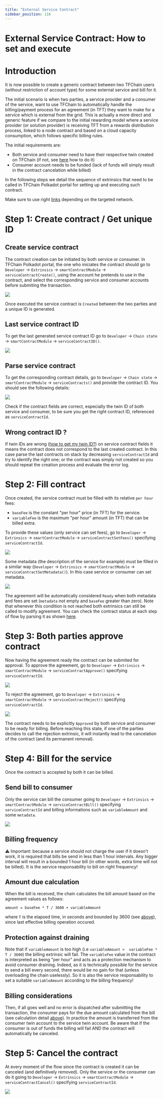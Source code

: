 ```yaml
---
title: "External Service Contract"
sidebar_position: 116
---
```


<h1>External Service Contract: How to set and execute</h1>

# Introduction

It is now possible to create a generic contract between two TFChain users (without restriction of account type) for some external service and bill for it.

The initial scenario is when two parties, a service provider and a consumer of the service, want to use TFChain to automatically handle the billing/payment process for an agreement (in TFT) they want to make for a service which is external from the grid.
This is actually a more direct and generic feature if we compare to the initial rewarding model where a service provider (or solution provider) is receiving TFT from a rewards distribution process, linked to a node contract and based on a cloud capacity consumption, which follows specific billing rules.

The initial requirements are:
- Both service and consumer need to have their respective twin created on TFChain (if not, see [here](tfchain.md#create-a-tfchain-twin) how to do it)
- Consumer account needs to be funded (lack of funds will simply result in the contract cancelation while billed)

In the following steps we detail the sequence of extrinsics that need to be called in TFChain Polkadot portal for setting up and executing such contract.
<!-- We also show how to check if everything is going the right way via the TFChain GraphQL interface. -->
Make sure to use right [links](tfchain.md#deployed-instances) depending on the targeted network.


# Step 1: Create contract / Get unique ID

## Create service contract

The contract creation can be initiated by both service or consumer.
In TFChain Polkadot portal, the one who iniciates the contract should go to `Developer` -> `Extrinsics` -> `smartContractModule` -> `serviceContractCreate()`, using the account he pretends to use in the contract, and select the corresponding service and consumer accounts before submiting the transaction.

![](./img/service_contract_create.png) 

Once executed the service contract is `Created` between the two parties and a unique ID is generated.

## Last service contract ID

To get the last generated service contract ID go to `Developer` -> `Chain state` -> `smartContractModule` -> `serviceContractID()`.

![](./img/service_contract_id.png)

## Parse service contract

To get the corresponding contract details, go to `Developer` -> `Chain state` -> `smartContractModule` -> `serviceContracts()` and provide the contract ID.
You should see the following details:

![](./img/service_contract_state.png)

Check if the contract fields are correct, especially the twin ID of both service and consumer, to be sure you get the right contract ID, referenced as `serviceContractId`.

## Wrong contract ID ?

If twin IDs are wrong ([how to get my twin ID?](tfchain.md#get-your-twin-id)) on service contract fields it means the contract does not correspond to the last created contract.
In this case parse the last contracts on stack by decreasing `serviceContractId` and try to identify the right one; or the contract was simply not created so you should repeat the creation process and evaluate the error log.


# Step 2: Fill contract

Once created, the service contract must be filled with its relative `per hour` fees:
- `baseFee` is the constant "per hour" price (in TFT) for the service.
- `variableFee` is the maximum "per hour" amount (in TFT) that can be billed extra.

To provide these values (only service can set fees), go to `Developer` -> `Extrinsics` -> `smartContractModule` -> `serviceContractSetFees()` specifying `serviceContractId`.

![](./img/service_contract_set_fees.png)

Some metadata (the description of the service for example) must be filled in a similar way (`Developer` -> `Extrinsics` -> `smartContractModule` -> `serviceContractSetMetadata()`).
In this case service or consumer can set metadata.

![](./img/service_contract_set_metadata.png)

The agreement will be automatically considered `Ready` when both metadata and fees are set (`metadata` not empty and `baseFee` greater than zero).
Note that whenever this condition is not reached both extrinsics can still be called to modify agreement.
You can check the contract status at each step of flow by parsing it as shown [here](#parse-service-contract).


# Step 3: Both parties approve contract

Now having the agreement ready the contract can be submited for approval.
To approve the agreement, go to `Developer` -> `Extrinsics` -> `smartContractModule` -> `serviceContractApprove()` specifying `serviceContractId`.

![](./img/service_contract_approve.png)

To reject the agreement, go to `Developer` -> `Extrinsics` -> `smartContractModule` -> `serviceContractReject()` specifying `serviceContractId`.

![](./img/service_contract_reject.png)

The contract needs to be explicitly `Approved` by both service and consumer to be ready for billing.
Before reaching this state, if one of the parties decides to call the rejection extrinsic, it will instantly lead to the cancelation of the contract (and its permanent removal).


# Step 4: Bill for the service

Once the contract is accepted by both it can be billed.

## Send bill to consumer 

Only the service can bill the consumer going to `Developer` -> `Extrinsics` -> `smartContractModule` -> `serviceContractBill()` specifying `serviceContractId` and billing informations such as `variableAmount` and some `metadata`.

![](./img/service_contract_bill.png)

## Billing frequency 

⚠️ Important: because a service should not charge the user if it doesn't work, it is required that bills be send in less than 1 hour intervals.
Any bigger interval will result in a bounded 1 hour bill (in other words, extra time will not be billed).
It is the service responsability to bill on right frequency!

## Amount due calculation 

When the bill is received, the chain calculates the bill amount based on the agreement values as follows: 

~~~
amount = baseFee * T / 3600 + variableAmount 
~~~

where `T` is the elapsed time, in seconds and bounded by 3600 (see [above](#billing-frequency)), since last effective billing operation occured.

## Protection against draining

Note that if `variableAmount` is too high (i.e `variableAmount >  variableFee * T / 3600`) the billing extrinsic will fail.
The `variableFee` value in the contract is interpreted as being "per hour" and acts as a protection mechanism to avoid consumer draining.
Indeed, as it is technically possible for the service to send a bill every second, there would be no gain for that (unless overloading the chain uselessly).
So it is also the service responsability to set a suitable `variableAmount` according to the billing frequency!

## Billing considerations

Then, if all goes well and no error is dispatched after submitting the transaction, the consumer pays for the due amount calculated from the bill (see calculation detail [above](#amount-due-calculation)).
In practice the amount is transferred from the consumer twin account to the service twin account.
Be aware that if the consumer is out of funds the billing will fail AND the contract will automatically be canceled.


# Step 5: Cancel the contract

At every moment of the flow since the contract is created it can be canceled (and definitively removed).
Only the service or the consumer can do it going to `Developer` -> `Extrinsics` -> `smartContractModule` -> `serviceContractCancel()` specifying `serviceContractId`.

![](./img/service_contract_cancel.png)
